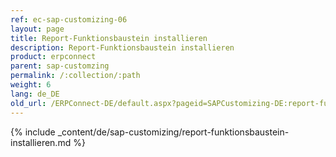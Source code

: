 ```yaml
---
ref: ec-sap-customizing-06
layout: page
title: Report-Funktionsbaustein installieren
description: Report-Funktionsbaustein installieren
product: erpconnect
parent: sap-customzing
permalink: /:collection/:path
weight: 6
lang: de_DE
old_url: /ERPConnect-DE/default.aspx?pageid=SAPCustomizing-DE:report-funktionsbaustein-installieren
---
```


{% include _content/de/sap-customizing/report-funktionsbaustein-installieren.md  %}